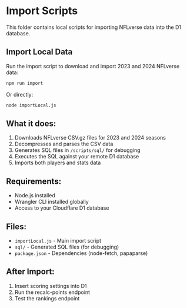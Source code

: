 # Import Scripts

This folder contains local scripts for importing NFLverse data into the D1 database.

## Import Local Data

Run the import script to download and import 2023 and 2024 NFLverse data:

```bash
npm run import
```

Or directly:

```bash
node importLocal.js
```

## What it does:

1. Downloads NFLverse CSV.gz files for 2023 and 2024 seasons
2. Decompresses and parses the CSV data
3. Generates SQL files in `/scripts/sql/` for debugging
4. Executes the SQL against your remote D1 database
5. Imports both players and stats data

## Requirements:

- Node.js installed
- Wrangler CLI installed globally
- Access to your Cloudflare D1 database

## Files:

- `importLocal.js` - Main import script
- `sql/` - Generated SQL files (for debugging)
- `package.json` - Dependencies (node-fetch, papaparse)

## After Import:

1. Insert scoring settings into D1
2. Run the recalc-points endpoint
3. Test the rankings endpoint 